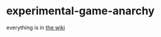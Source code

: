 # experimental-game-anarchy

everything is in [the wiki](https://github.com/Rahil627/experimental-game-anarchy/wiki/lists)
